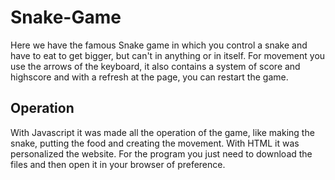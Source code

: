 # Snake-Game
Here we have the famous Snake game in which you control a snake and have to eat to get bigger, but can't in anything or in itself. For movement you use the arrows of the keyboard, it also contains a system of score and highscore and with a refresh at the page, you can restart the game.

## Operation
With Javascript it was made all the operation of the game, like making the snake, putting the food and creating the movement. With HTML it was personalized the website. For the program you just need to download the files and then open it in your browser of preference.

